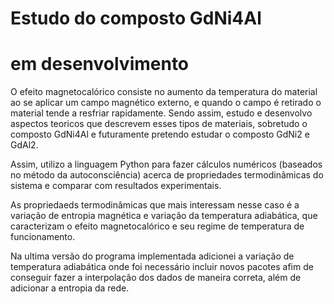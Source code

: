 # Estudo do composto GdNi4Al

# em desenvolvimento

O efeito magnetocalórico consiste no aumento da temperatura do material ao se
aplicar um campo magnético externo, e quando o campo é retirado o material
tende a resfriar rapidamente. Sendo assim, estudo e desenvolvo aspectos teoricos
que descrevem esses tipos de materiais, sobretudo o composto GdNi4Al e futuramente pretendo 
estudar o composto GdNi2 e GdAl2. 

Assim, utilizo a linguagem Python para fazer cálculos numéricos (baseados
no método da autoconsciência) acerca de propriedades termodinâmicas do
sistema e comparar com resultados experimentais.

As propriedaeds termodinâmicas que mais interessam nesse caso é a variação
de entropia magnética e variação da temperatura adiabática, que caracterizam
o efeito magnetocalórico e seu regime de temperatura de funcionamento.

Na ultima versão do programa implementada adicionei a variação de temperatura
adiabática onde foi necessário incluir novos pacotes afim de conseguir fazer
a interpolação dos dados de maneira correta, além de adicionar a entropia da rede.
